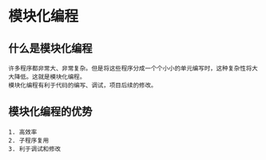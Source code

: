 # 模块化编程

## 什么是模块化编程
	许多程序都非常大、非常复杂。但是将这些程序分成一个个小小的单元编写时，这种复杂性将大大降低。这就是模块化编程。
	模块化编程有利于代码的编写、调试，项目后续的修改。

## 模块化编程的优势
	1. 高效率
	2. 子程序复用
	3. 利于调试和修改
